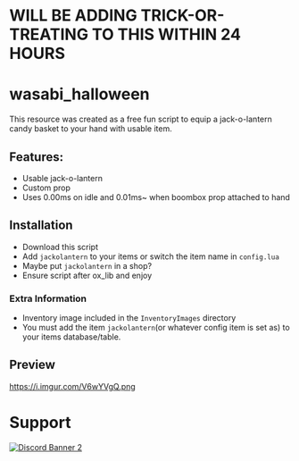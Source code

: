 # WILL BE ADDING TRICK-OR-TREATING TO THIS WITHIN 24 HOURS

# wasabi_halloween

This resource was created as a free fun script to equip a jack-o-lantern candy basket to your hand with usable item.

## Features:
- Usable jack-o-lantern
- Custom prop
- Uses 0.00ms on idle and 0.01ms~ when boombox prop attached to hand


## Installation

- Download this script
- Add `jackolantern` to your items or switch the item name in `config.lua`
- Maybe put `jackolantern` in a shop?
- Ensure script after ox_lib and enjoy

### Extra Information
- Inventory image included in the `InventoryImages` directory
- You must add the item `jackolantern`(or whatever config item is set as) to your items database/table.

## Preview
https://i.imgur.com/V6wYVgQ.png

# Support
<a href='https://discord.gg/79zjvy4JMs'>![Discord Banner 2](https://discordapp.com/api/guilds/1025493337031049358/widget.png?style=banner2)</a>
